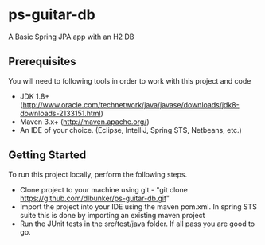 ps-guitar-db
============

A Basic Spring JPA app with an H2 DB

Prerequisites
-------------
You will need to following tools in order to work with this project and code

* JDK 1.8+ (http://www.oracle.com/technetwork/java/javase/downloads/jdk8-downloads-2133151.html)
* Maven 3.x+ (http://maven.apache.org/)
* An IDE of your choice.  (Eclipse, IntelliJ, Spring STS, Netbeans, etc.)

Getting Started
---------------
To run this project locally, perform the following steps.

* Clone project to your machine using git - "git clone https://github.com/dlbunker/ps-guitar-db.git"
* Import the project into your IDE using the maven pom.xml.  In spring STS suite this is done by importing an existing maven project
* Run the JUnit tests in the src/test/java folder.  If all pass you are good to go.
